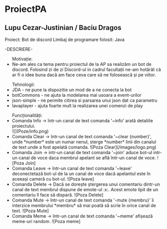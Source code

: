 # ProiectPA
Lupu Cezar-Justinian / Baciu Dragos
-
Proiect: Bot de discord
Limbaj de programare folosit: Java

-DESCRIERE-
<ul>
  Motivație:
  <li>
    Ne-am ales ca tema pentru proiectul de la AP sa realizăm un bot de discord. Folosind zi de zi Discord-ul in cadrul facultații ne-am hotărât că ar fi o idee buna dacă am face ceva care să ne folosească și pe viitor.
  </li>
</ul>
<ul>
  Tehnologii:
  <li> JDA - ne pune la dispozitie un mod de a ne conecta la bot</li>
  <li> botCommons - ne ajuta la modelarea mai usoara a event-urilor</li>
  <li> json-simple - ne permite citirea si parsarea unui json dat ca parametru</li>
  <li> lavaplayer - ajuta foarte mult la realizarea unei comenzi de play</li>
</ul>
<ul>
  Funcționalități:
  <li>
    Comanda Info -> într-un canal de text comanda '~info' arată detaliile proiectului. <br/>
    ![](Poze/info.png)
  </li>
  <li>
    Comanda Clear -> într-un canal de text comanda '~clear {number}', unde *number* este un numar nenul, sterge *number* linii din canalul de text unde a fost apelată comanda.
    ![Poza Clear](/images/logo.png)
  </li>
  <li>
    Comanda Join -> intr-un canal de text comanda '~join' aduce bot-ul intr-un canal de voce daca membrul apelant se află într-un canal de voce.
    ![Poza Join]
  </li>
  <li>
    Comanda Leave -> într-un canal de text comanda '~leave' deconectetază bot-ul de la un canal de voce dacă apelantul este în aceeași cameră cu bot-ul. 
    ![Poza leave]
  </li>
  <li>
    Comanda Delete -> Dacă se dorește ștergerea unui comentariu dintr-un canal de text membrul dispune de emote-ul :x:. Acest emote lipit de un comentariu îl face să dispară.
    ![Poza Delete]
  </li>
  <li>
    Comanda Mute -> într-un canal de text comanda '-mute {membru}' îi interzice membrului *membru* să mai poată să scrie în orice canal de text.
    ![Poza Mute]
  </li>
  <li>
    Comanda Meme -> într-un canal de text comanda '~meme' afișează meme-uri random.
    ![Poza meme]
  </li>
</ul>

